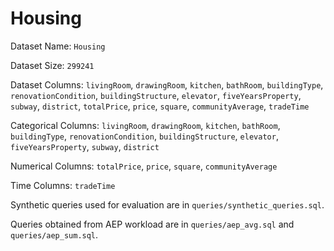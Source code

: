 # Housing

Dataset Name: `Housing`

Dataset Size: `299241`

Dataset Columns: `livingRoom`, `drawingRoom`, `kitchen`, `bathRoom`, `buildingType`, `renovationCondition`, `buildingStructure`, `elevator`, `fiveYearsProperty`, `subway`, `district`, `totalPrice`, `price`, `square`, `communityAverage`, `tradeTime`

Categorical Columns: `livingRoom`, `drawingRoom`, `kitchen`, `bathRoom`, `buildingType`, `renovationCondition`, `buildingStructure`, `elevator`, `fiveYearsProperty`, `subway`, `district`

Numerical Columns: `totalPrice`, `price`, `square`, `communityAverage`

Time Columns: `tradeTime`

Synthetic queries used for evaluation are in `queries/synthetic_queries.sql`.

Queries obtained from AEP workload are in `queries/aep_avg.sql` and `queries/aep_sum.sql`.